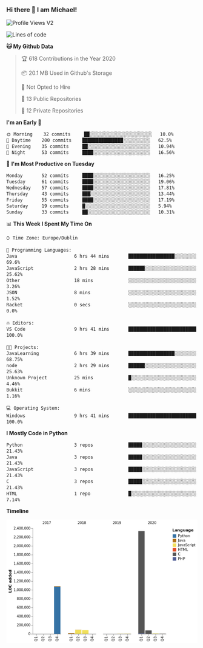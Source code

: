 ### Hi there 👋 I am Michael!

![Profile Views V2](https://komarev.com/ghpvc/?username=AppDevMichael)

<!--START_SECTION:waka-->
![Lines of code](https://img.shields.io/badge/From%20Hello%20World%20I%27ve%20Written-11.8%20million%20lines%20of%20code-blue)

**🐱 My Github Data** 

> 🏆 618 Contributions in the Year 2020
 > 
> 📦 20.1 MB Used in Github's Storage 
 > 
> 🚫 Not Opted to Hire
 > 
> 📜 13 Public Repositories
 > 
> 🔑 12 Private Repositories 

**I'm an Early 🐤** 

```text
🌞 Morning    32 commits     ██░░░░░░░░░░░░░░░░░░░░░░░   10.0% 
🌆 Daytime    200 commits    ███████████████░░░░░░░░░░   62.5% 
🌃 Evening    35 commits     ██░░░░░░░░░░░░░░░░░░░░░░░   10.94% 
🌙 Night      53 commits     ████░░░░░░░░░░░░░░░░░░░░░   16.56%

```
📅 **I'm Most Productive on Tuesday** 

```text
Monday       52 commits     ████░░░░░░░░░░░░░░░░░░░░░   16.25% 
Tuesday      61 commits     ████░░░░░░░░░░░░░░░░░░░░░   19.06% 
Wednesday    57 commits     ████░░░░░░░░░░░░░░░░░░░░░   17.81% 
Thursday     43 commits     ███░░░░░░░░░░░░░░░░░░░░░░   13.44% 
Friday       55 commits     ████░░░░░░░░░░░░░░░░░░░░░   17.19% 
Saturday     19 commits     █░░░░░░░░░░░░░░░░░░░░░░░░   5.94% 
Sunday       33 commits     ██░░░░░░░░░░░░░░░░░░░░░░░   10.31%

```


📊 **This Week I Spent My Time On** 

```text
⌚︎ Time Zone: Europe/Dublin

💬 Programming Languages: 
Java                     6 hrs 44 mins       █████████████████░░░░░░░░   69.6% 
JavaScript               2 hrs 28 mins       ██████░░░░░░░░░░░░░░░░░░░   25.62% 
Other                    18 mins             ░░░░░░░░░░░░░░░░░░░░░░░░░   3.26% 
JSON                     8 mins              ░░░░░░░░░░░░░░░░░░░░░░░░░   1.52% 
Racket                   0 secs              ░░░░░░░░░░░░░░░░░░░░░░░░░   0.0%

🔥 Editors: 
VS Code                  9 hrs 41 mins       █████████████████████████   100.0%

🐱‍💻 Projects: 
JavaLearning             6 hrs 39 mins       █████████████████░░░░░░░░   68.75% 
node                     2 hrs 29 mins       ██████░░░░░░░░░░░░░░░░░░░   25.63% 
Unknown Project          25 mins             █░░░░░░░░░░░░░░░░░░░░░░░░   4.46% 
Bukkit                   6 mins              ░░░░░░░░░░░░░░░░░░░░░░░░░   1.16%

💻 Operating System: 
Windows                  9 hrs 41 mins       █████████████████████████   100.0%

```

**I Mostly Code in Python** 

```text
Python                   3 repos             █████░░░░░░░░░░░░░░░░░░░░   21.43% 
Java                     3 repos             █████░░░░░░░░░░░░░░░░░░░░   21.43% 
JavaScript               3 repos             █████░░░░░░░░░░░░░░░░░░░░   21.43% 
C                        3 repos             █████░░░░░░░░░░░░░░░░░░░░   21.43% 
HTML                     1 repo              █░░░░░░░░░░░░░░░░░░░░░░░░   7.14%

```


**Timeline**

![Chart not found](https://raw.githubusercontent.com/AppDevMichael/AppDevMichael/master/charts/bar_graph.png) 


<!--END_SECTION:waka-->

